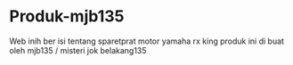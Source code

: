 # Produk-mjb135
Web inih ber isi tentang sparetprat motor yamaha rx king produk ini di buat oleh mjb135 / misteri jok belakang135
